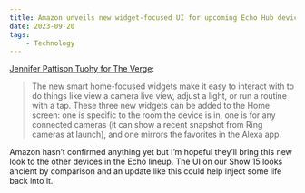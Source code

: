 ```yaml
---
title: Amazon unveils new widget-focused UI for upcoming Echo Hub device
date: 2023-09-20
tags:
    - Technology
---
```


[Jennifer Pattison Tuohy for The Verge](https://www.theverge.com/23882652/amazon-echo-hub-smart-home-controller-hands-on):

> The new smart home-focused widgets make it easy to interact with to do things like view a camera live view, adjust a light, or run a routine with a tap. These three new widgets can be added to the Home screen: one is specific to the room the device is in, one is for any connected cameras (it can show a recent snapshot from Ring cameras at launch), and one mirrors the favorites in the Alexa app.

Amazon hasn’t confirmed anything yet but I’m hopeful they’ll bring this new look to the other devices in the Echo lineup. The UI on our Show 15 looks ancient by comparison and an update like this could help inject some life back into it.